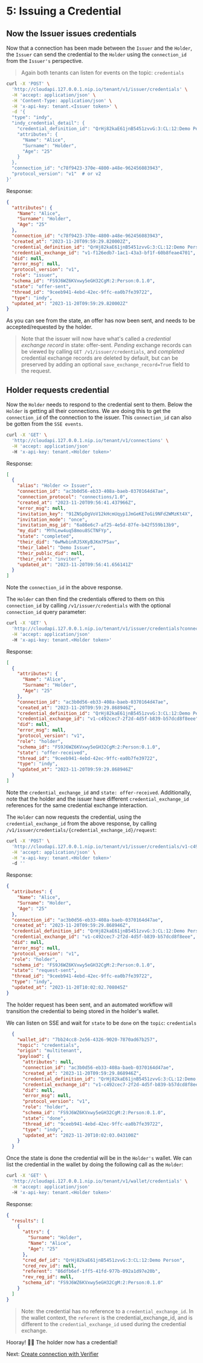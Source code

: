 # 5: Issuing a Credential

## Now the Issuer issues credentials

Now that a connection has been made between the `Issuer` and the `Holder`, the
`Issuer` can send the credential to the `Holder` using the `connection_id` from
the `Issuer's` perspective.

>Again both tenants can listen for events on the topic: `credentials`

```bash
curl -X 'POST' \
  'http://cloudapi.127.0.0.1.nip.io/tenant/v1/issuer/credentials' \
  -H 'accept: application/json' \
  -H 'Content-Type: application/json' \
  -H 'x-api-key: tenant.<Issuer token>' \
  -d '{
  "type": "indy",
  "indy_credential_detail": {
    "credential_definition_id": "QrHj82kaE61jnB5451zvvG:3:CL:12:Demo Person",
    "attributes": {
      "Name": "Alice",
      "Surname": "Holder",
      "Age": "25"
    }
  },
  "connection_id": "c78f9423-370e-4800-a48e-962456083943",
  "protocol_version": "v1"  # or v2
}'
```

Response:

```json
{
  "attributes": {
    "Name": "Alice",
    "Surname": "Holder",
    "Age": "25"
  },
  "connection_id": "c78f9423-370e-4800-a48e-962456083943",
  "created_at": "2023-11-20T09:59:29.820002Z",
  "credential_definition_id": "QrHj82kaE61jnB5451zvvG:3:CL:12:Demo Person",
  "credential_exchange_id": "v1-f126edb7-1ac1-43a3-bf1f-60b8feae4701",
  "did": null,
  "error_msg": null,
  "protocol_version": "v1",
  "role": "issuer",
  "schema_id": "FS9J6WZ6KVxwy5eGH32CgM:2:Person:0.1.0",
  "state": "offer-sent",
  "thread_id": "9ceeb941-4ebd-42ec-9ffc-ea0b7fe39722",
  "type": "indy",
  "updated_at": "2023-11-20T09:59:29.820002Z"
}
```

As you can see from the state, an offer has now been sent, and needs to be
accepted/requested by the holder.

> Note that the issuer will now have what's called a _credential exchange record_
in state: offer-sent. _Pending_ exchange records can be viewed by calling
`GET /v1/issuer/credentials`, and _completed_ credential exchange records are
deleted by default, but can be preserved by adding an optional
`save_exchange_record=True` field to the request.

## Holder requests credential

Now the `Holder` needs to respond to the credential sent to them. Below the
`Holder` is getting all their connections. We are doing this to get the
`connection_id` of the connection to the issuer. This `connection_id` can also
be gotten from the `SSE events`.

```bash
curl -X 'GET' \
  'http://cloudapi.127.0.0.1.nip.io/tenant/v1/connections' \
  -H 'accept: application/json'
  -H 'x-api-key: tenant.<Holder token>'
```

Response:

```json
[
  {
    "alias": "Holder <> Issuer",
    "connection_id": "ac3b0d56-eb33-408a-baeb-0370164d47ae",
    "connection_protocol": "connections/1.0",
    "created_at": "2023-11-20T09:56:41.437966Z",
    "error_msg": null,
    "invitation_key": "91ZNSpDgVoV12kHcmUqyp1JmGeKE7oGi9NFd2WMzKt4X",
    "invitation_mode": "once",
    "invitation_msg_id": "6a86e6c7-af25-4e5d-87fe-b42f559b13b9",
    "my_did": "MYhLew4uq58mou8SCTNFYp",
    "state": "completed",
    "their_did": "6wMwbinRJ5XKyBJKm7P5av",
    "their_label": "Demo Issuer",
    "their_public_did": null,
    "their_role": "inviter",
    "updated_at": "2023-11-20T09:56:41.656141Z"
  }
]
```

Note the `connection_id` in the above response.

The `Holder` can then find the credentials offered to them on this
`connection_id` by calling `/v1/issuer/credentials` with the optional
`connection_id` query parameter:

```bash
curl -X 'GET' \
  'http://cloudapi.127.0.0.1.nip.io/tenant/v1/issuer/credentials?connection_id=ac3b0d56-eb33-408a-baeb-0370164d47ae' \
  -H 'accept: application/json'
  -H 'x-api-key: tenant.<Holder token>'
```

Response:

```json
[
  {
    "attributes": {
      "Name": "Alice",
      "Surname": "Holder",
      "Age": "25"
    },
    "connection_id": "ac3b0d56-eb33-408a-baeb-0370164d47ae",
    "created_at": "2023-11-20T09:59:29.868946Z",
    "credential_definition_id": "QrHj82kaE61jnB5451zvvG:3:CL:12:Demo Person",
    "credential_exchange_id": "v1-c492cec7-2f2d-4d5f-b839-b57dcd8f8eee",
    "did": null,
    "error_msg": null,
    "protocol_version": "v1",
    "role": "holder",
    "schema_id": "FS9J6WZ6KVxwy5eGH32CgM:2:Person:0.1.0",
    "state": "offer-received",
    "thread_id": "9ceeb941-4ebd-42ec-9ffc-ea0b7fe39722",
    "type": "indy",
    "updated_at": "2023-11-20T09:59:29.868946Z"
  }
]
```

Note the `credential_exchange_id` and `state: offer-received`. Additionally,
note that the holder and the issuer have different `credential_exchange_id`
references for the same credential exchange interaction.

The `Holder` can now requests the credential, using the `credential_exchange_id`
from the above response, by calling
`/v1/issuer/credentials/{credential_exchange_id}/request`:

```bash
curl -X 'POST' \
  'http://cloudapi.127.0.0.1.nip.io/tenant/v1/issuer/credentials/v1-c492cec7-2f2d-4d5f-b839-b57dcd8f8eee/request' \
  -H 'accept: application/json' \
  -H 'x-api-key: tenant.<Holder token>'
  -d ''
```

Response:

```json
{
  "attributes": {
    "Name": "Alice",
    "Surname": "Holder",
    "Age": "25"
  },
  "connection_id": "ac3b0d56-eb33-408a-baeb-0370164d47ae",
  "created_at": "2023-11-20T09:59:29.868946Z",
  "credential_definition_id": "QrHj82kaE61jnB5451zvvG:3:CL:12:Demo Person",
  "credential_exchange_id": "v1-c492cec7-2f2d-4d5f-b839-b57dcd8f8eee",
  "did": null,
  "error_msg": null,
  "protocol_version": "v1",
  "role": "holder",
  "schema_id": "FS9J6WZ6KVxwy5eGH32CgM:2:Person:0.1.0",
  "state": "request-sent",
  "thread_id": "9ceeb941-4ebd-42ec-9ffc-ea0b7fe39722",
  "type": "indy",
  "updated_at": "2023-11-20T10:02:02.708045Z"
}
```

The holder request has been sent, and an automated workflow will transition the
credential to being stored in the holder's wallet.

We can listen on SSE and wait for `state` to be `done` on the `topic`: `credentials`

```json
  {
    "wallet_id": "7bb24cc8-2e56-4326-9020-7870ad67b257",
    "topic": "credentials",
    "origin": "multitenant",
    "payload": {
      "attributes": null,
      "connection_id": "ac3b0d56-eb33-408a-baeb-0370164d47ae",
      "created_at": "2023-11-20T09:59:29.868946Z",
      "credential_definition_id": "QrHj82kaE61jnB5451zvvG:3:CL:12:Demo Person",
      "credential_exchange_id": "v1-c492cec7-2f2d-4d5f-b839-b57dcd8f8eee",
      "did": null,
      "error_msg": null,
      "protocol_version": "v1",
      "role": "holder",
      "schema_id": "FS9J6WZ6KVxwy5eGH32CgM:2:Person:0.1.0",
      "state": "done",
      "thread_id": "9ceeb941-4ebd-42ec-9ffc-ea0b7fe39722",
      "type": "indy",
      "updated_at": "2023-11-20T10:02:03.043100Z"
    }
  }
```

Once the state is done the credential will be in the `Holder's` wallet. We can
list the credential in the wallet by doing the following call as the `Holder`:

```bash
curl -X 'GET' \
  'http://cloudapi.127.0.0.1.nip.io/tenant/v1/wallet/credentials' \
  -H 'accept: application/json'
  -H 'x-api-key: tenant.<Holder token>'
```

Response:

```json
{
  "results": [
    {
      "attrs": {
        "Surname": "Holder",
        "Name": "Alice",
        "Age": "25"
      },
      "cred_def_id": "QrHj82kaE61jnB5451zvvG:3:CL:12:Demo Person",
      "cred_rev_id": null,
      "referent": "86dfb6ef-1ff5-41fd-977b-092a1d97e20b",
      "rev_reg_id": null,
      "schema_id": "FS9J6WZ6KVxwy5eGH32CgM:2:Person:0.1.0"
    }
  ]
}
```

>Note: the credential has no reference to a `credential_exchange_id`. In the
wallet context, the `referent` is the credential_exchange_id, and is different
to the `credential_exchange_id` used during the credential exchange.

Hooray! 🥳🎉 The holder now has a credential!

Next: [Create connection with Verifier](6.%20Create%20Connection%20with%20Verifier.md)
